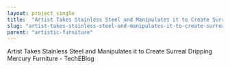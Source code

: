 ```yaml
---
layout: project_single
title:  "Artist Takes Stainless Steel and Manipulates it to Create Surreal Dripping Mercury Furniture - TechEBlog"
slug: "artist-takes-stainless-steel-and-manipulates-it-to-create-surreal-dripping-mercury-furniture-techeblog"
parent: "artistic-furniture"
---
```

Artist Takes Stainless Steel and Manipulates it to Create Surreal Dripping Mercury Furniture - TechEBlog